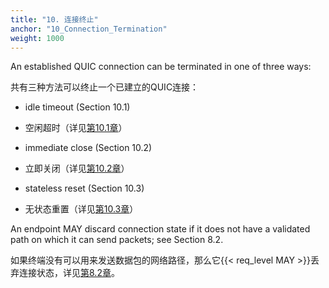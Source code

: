 ```yaml
---
title: "10. 连接终止"
anchor: "10_Connection_Termination"
weight: 1000
---
```


An established QUIC connection can be terminated in one of three ways:

共有三种方法可以终止一个已建立的QUIC连接：

* idle timeout (Section 10.1)

* 空闲超时（详见[第10.1章]()）

* immediate close (Section 10.2)

* 立即关闭（详见[第10.2章]()）

* stateless reset (Section 10.3)

* 无状态重置（详见[第10.3章]()）

An endpoint MAY discard connection state if it does not have a validated path on which it can send packets; see Section 8.2.

如果终端没有可以用来发送数据包的网络路径，那么它{{< req_level MAY >}}丢弃连接状态，详见[第8.2章]()。
